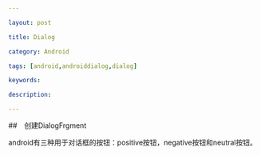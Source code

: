 ---
layout: post
title: Dialog
category: Android
tags: [android,androiddialog,dialog]
keywords:
description:
---

##　创建DialogFrgment
android有三种用于对话框的按钮：positive按钮，negative按钮和neutral按钮。
